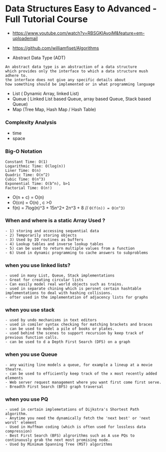 # Data Structures Easy to Advanced - Full Tutorial Course
- https://www.youtube.com/watch?v=RBSGKlAvoiM&feature=em-uploademail
- https://github.com/williamfiset/Algorithms

- Abstract Data Type (ADT)
```
An abstract data type is an abstraction of a data structure 
which provides only the interface to which a data structure mush adhere to.  
the interface does not give any specific details about 
how something should be implemented or in what programming language
```
- List ( Dynamic Array, linked List)
- Queue ( Linked List based Queue, array based Queue, Stack based Queue)
- Map  (Tree Map, Hash Map / Hash Table)

### Complexity Analysis
- time
- space

### Big-O Notation
```
Constant Time: O(1)
Logarithmic Time: O(log(n))
Liner Time: O(n)
Quadric Time: O(n^2)
Cubic Time: O(n^3)
Exponential Time: O(b^n), b>1
Factorial Time: O(n!)
```
- O(n + c) = O(n)
- O(cn) = O(n) , c >0
- f(n) = 7log(n)^3 + 15n^2+ 2n^3 + 8 // ```O(f(n)) = O(n^3)```
### When and where is a static Array Used ?
    - 1) storing and accessing sequential data
    - 2) Temporarily storing objects
    - 3) Used by IO routines as buffers
    - 4) Lookup tables and inverse lookup tables
    - 5) can be used to return multiple values from a function
    - 6) Used in dynamic programming to cache answers to subproblems
### when you use linked lists?  
    - used in many List, Queue, Stack implementations
    - Great for creating circular lists
    - Can easily model real world objects such as trains.
    - used in separate chining which is persnet certain hashtable implementations to deal with hashing collisions.
    - ofter used in the implementation of adjacency lists for graphs
### when you use stack 
    - used by undo mechanisms in text editors
    - used in comiler syntax checking for matching brackets and braces
    - can be used to model a pile of books or plates.
    - used behind the scenes to support recursion by keep track of previous function calls.
    - can be used to d a Depth First Search (DFS) on a graph
### when you use Queue
    - any waiting line models a queue, for example a lineup at a movie theatre.
    - can be used to efficiently keep track of the x most recently added elements
    - Web server request management where you want first come first serve.
    - Breadth First Search (BFS) graph traversal
### when you use PQ
    - used in certain implemetations of Dijkstra's Shortest Path algorithm.
    - Anytime you need the dynamically fetch the 'next best' or 'next worst' element
    - Used in Huffman coding (which is often used for lossless data compression)
    - Best First Search (BFS) algrorithms such as A use PQs to continuously grab the next most promising node.
    - Used by Minimum Spanning Tree (MST) algorithms
    